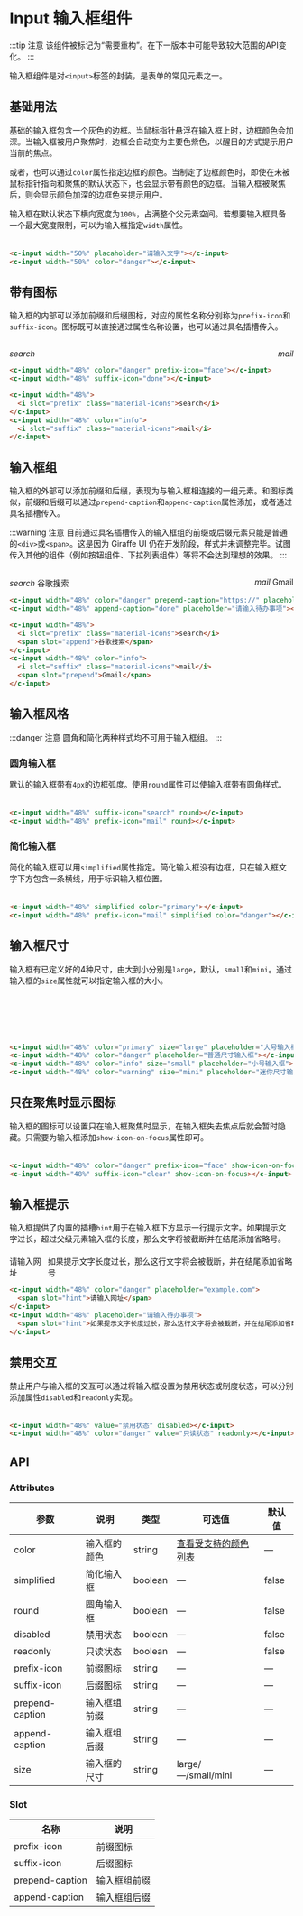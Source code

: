 # Input 输入框组件

:::tip 注意
该组件被标记为“需要重构”。在下一版本中可能导致较大范围的API变化。
:::

输入框组件是对`<input>`标签的封装，是表单的常见元素之一。

## 基础用法

基础的输入框包含一个灰色的边框。当鼠标指针悬浮在输入框上时，边框颜色会加深。当输入框被用户聚焦时，边框会自动变为主要色紫色，以醒目的方式提示用户当前的焦点。

或者，也可以通过`color`属性指定边框的颜色。当制定了边框颜色时，即使在未被鼠标指针指向和聚焦的默认状态下，也会显示带有颜色的边框。当输入框被聚焦后，则会显示颜色加深的边框色来提示用户。

输入框在默认状态下横向宽度为`100%`，占满整个父元素空间。若想要输入框具备一个最大宽度限制，可以为输入框指定`width`属性。

<div style="display: flex; justify-content: space-between; margin-top: 20px;">
  <c-input width="48%" placaholder="请输入文字"></c-input>
  <c-input width="48%" color="danger"></c-input>
</div>

```html
<c-input width="50%" placaholder="请输入文字"></c-input>
<c-input width="50%" color="danger"></c-input>
```

## 带有图标

输入框的内部可以添加前缀和后缀图标，对应的属性名称分别称为`prefix-icon`和`suffix-icon`。图标既可以直接通过属性名称设置，也可以通过具名插槽传入。

<div style="display: flex; justify-content: space-between; margin-top: 20px;">
  <c-input width="48%" color="danger" prefix-icon="face"></c-input>
  <c-input width="48%" suffix-icon="done"></c-input>
</div>
<div style="display: flex; justify-content: space-between; margin-top: 10px;">
  <c-input width="48%">
    <i slot="prefix" class="material-icons">search</i>
  </c-input>
  <c-input width="48%" color="info">
    <i slot="suffix" class="material-icons">mail</i>
  </c-input>
</div>

```html
<c-input width="48%" color="danger" prefix-icon="face"></c-input>
<c-input width="48%" suffix-icon="done"></c-input>

<c-input width="48%">
  <i slot="prefix" class="material-icons">search</i>
</c-input>
<c-input width="48%" color="info">
  <i slot="suffix" class="material-icons">mail</i>
</c-input>
```

## 输入框组

输入框的外部可以添加前缀和后缀，表现为与输入框相连接的一组元素。和图标类似，前缀和后缀可以通过`prepend-caption`和`append-caption`属性添加，或者通过具名插槽传入。

:::warning 注意
目前通过具名插槽传入的输入框组的前缀或后缀元素只能是普通的`<div>`或`<span>`。这是因为 Giraffe UI 仍在开发阶段，样式并未调整完毕。试图传入其他的组件（例如按钮组件、下拉列表组件）等将不会达到理想的效果。
:::

<div style="display: flex; justify-content: space-between; margin-top: 20px;">
  <c-input width="48%" color="danger" prepend-caption="https://" placeholder="example.com"></c-input>
  <c-input width="48%" append-caption="done" placeholder="请输入待办事项"></c-input>
</div>
<div style="display: flex; justify-content: space-between; margin-top: 10px;">
  <c-input width="48%">
    <i slot="prefix" class="material-icons">search</i>
    <span slot="append">谷歌搜索</span>
  </c-input>
  <c-input width="48%" color="info">
    <i slot="suffix" class="material-icons">mail</i>
    <span slot="prepend">Gmail</span>
  </c-input>
</div>

```html
<c-input width="48%" color="danger" prepend-caption="https://" placeholder="example.com"></c-input>
<c-input width="48%" append-caption="done" placeholder="请输入待办事项"></c-input>

<c-input width="48%">
  <i slot="prefix" class="material-icons">search</i>
  <span slot="append">谷歌搜索</span>
</c-input>
<c-input width="48%" color="info">
  <i slot="suffix" class="material-icons">mail</i>
  <span slot="prepend">Gmail</span>
</c-input>
```

## 输入框风格

:::danger 注意
圆角和简化两种样式均不可用于输入框组。
:::

### 圆角输入框

默认的输入框带有`4px`的边框弧度。使用`round`属性可以使输入框带有圆角样式。

<div style="display: flex; justify-content: space-between; margin-top: 20px;">
  <c-input width="48%" suffix-icon="search" round></c-input>
  <c-input width="48%" prefix-icon="mail" round></c-input>
</div>

```html
<c-input width="48%" suffix-icon="search" round></c-input>
<c-input width="48%" prefix-icon="mail" round></c-input>
```

### 简化输入框

简化的输入框可以用`simplified`属性指定。简化输入框没有边框，只在输入框文字下方包含一条横线，用于标识输入框位置。

<div style="display: flex; justify-content: space-between; margin-top: 20px;">
  <c-input width="48%" simplified color="primary"></c-input>
  <c-input width="48%" prefix-icon="mail" simplified color="danger"></c-input>
</div>

```html
<c-input width="48%" simplified color="primary"></c-input>
<c-input width="48%" prefix-icon="mail" simplified color="danger"></c-input>
```

## 输入框尺寸

输入框有已定义好的4种尺寸，由大到小分别是`large`，默认，`small`和`mini`。通过输入框的`size`属性就可以指定输入框的大小。

<div style="margin-top: 20px">
  <c-input style="margin-bottom: 10px" width="48%" color="primary" size="large" placeholder="大号输入框"></c-input><br>
  <c-input style="margin-bottom: 10px" width="48%" color="danger" placeholder="普通尺寸输入框"></c-input><br>
  <c-input style="margin-bottom: 10px" width="48%" color="info" size="small" placeholder="小号输入框"></c-input><br>
  <c-input width="48%" color="warning" size="mini" placeholder="迷你尺寸输入框"></c-input><br>
</div>

```html
<c-input width="48%" color="primary" size="large" placeholder="大号输入框"></c-input><br>
<c-input width="48%" color="danger" placeholder="普通尺寸输入框"></c-input><br>
<c-input width="48%" color="info" size="small" placeholder="小号输入框"></c-input><br>
<c-input width="48%" color="warning" size="mini" placeholder="迷你尺寸输入框"></c-input><br>
```

## 只在聚焦时显示图标

输入框的图标可以设置只在输入框聚焦时显示，在输入框失去焦点后就会暂时隐藏。只需要为输入框添加`show-icon-on-focus`属性即可。

<div style="display: flex; justify-content: space-between; margin-top: 20px;">
  <c-input width="48%" color="danger" prefix-icon="face" show-icon-on-focus></c-input>
  <c-input width="48%" suffix-icon="clear" show-icon-on-focus></c-input>
</div>

```html
<c-input width="48%" color="danger" prefix-icon="face" show-icon-on-focus></c-input>
<c-input width="48%" suffix-icon="clear" show-icon-on-focus></c-input>
```

## 输入框提示 <Badge text="下一版本" type="tip"/>

输入框提供了内置的插槽`hint`用于在输入框下方显示一行提示文字。如果提示文字过长，超过父级元素输入框的长度，那么文字将被截断并在结尾添加省略号。

<div style="display: flex; justify-content: space-between; margin-top: 20px;">
  <c-input width="48%" color="danger" placeholder="example.com">
    <span slot="hint">请输入网址</span>
  </c-input>
  <c-input width="48%" placeholder="请输入待办事项">
    <span slot="hint">如果提示文字长度过长，那么这行文字将会被截断，并在结尾添加省略号</span>
  </c-input>
</div>

```html
<c-input width="48%" color="danger" placeholder="example.com">
  <span slot="hint">请输入网址</span>
</c-input>
<c-input width="48%" placeholder="请输入待办事项">
  <span slot="hint">如果提示文字长度过长，那么这行文字将会被截断，并在结尾添加省略号</span>
</c-input>
```


## 禁用交互

禁止用户与输入框的交互可以通过将输入框设置为禁用状态或制度状态，可以分别添加属性`disabled`和`readonly`实现。

<div style="display: flex; justify-content: space-between; margin-top: 20px;">
  <c-input width="48%" value="禁用状态" disabled></c-input>
  <c-input width="48%" color="danger" value="只读状态" readonly></c-input>
</div>

```html
<c-input width="48%" value="禁用状态" disabled></c-input>
<c-input width="48%" color="danger" value="只读状态" readonly></c-input>
```

## API

### Attributes
| 参数      | 说明          | 类型      | 可选值                           | 默认值  |
|---------- |-------------- |---------- |-------------------------------- |-------- |
| color | 输入框的颜色 | string | [查看受支持的颜色列表](color.md) | — |
| simplified | 简化输入框 | boolean | — | false |
| round | 圆角输入框 | boolean | — | false |
| disabled | 禁用状态 | boolean | — | false |
| readonly | 只读状态 | boolean | — | false |
| prefix-icon | 前缀图标 | string | — | — |
| suffix-icon | 后缀图标 | string | — | — |
| prepend-caption | 输入框组前缀 | string | — | — |
| append-caption | 输入框组后缀 | string | — | — |
| size | 输入框的尺寸 | string | large/—/small/mini | — |

### Slot

| 名称 | 说明                |
|------|--------------------|
| prefix-icon | 前缀图标 | string | — | — |
| suffix-icon | 后缀图标 | string | — | — |
| prepend-caption | 输入框组前缀 | string | — | — |
| append-caption | 输入框组后缀 | string | — | — |